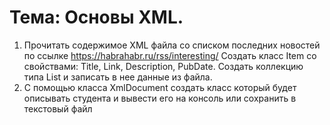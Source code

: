 # Тема: Основы XML.

1.	Прочитать содержимое XML файла со списком последних новостей по ссылке https://habrahabr.ru/rss/interesting/
Создать класс Item со свойствами: Title, Link, Description, PubDate.
Создать коллекцию типа List<Item> и записать в нее данные из файла.
2.	С помощью класса XmlDocument создать класс который будет описывать студента и вывести его на консоль или сохранить в текстовый файл
